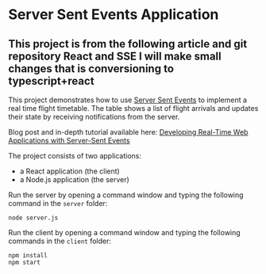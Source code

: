 # Server Sent Events Application
This project is from the following article and git repository
React and SSE
I will make small changes that is conversioning to typescript+react
-------------------------------------------------------------------------------------------------------------
This project demonstrates how to use [Server Sent Events](https://html.spec.whatwg.org/multipage/server-sent-events.html#server-sent-events) to implement a real time flight timetable. The table shows a list of flight arrivals and updates their state by receiving notifications from the server.

Blog post and in-depth tutorial available here: [Developing Real-Time Web Applications with Server-Sent Events](https://auth0.com/blog/developing-real-time-web-applications-with-server-sent-events/)

The project consists of two applications:

- a React application (the client)
- a Node.js application (the server)

Run the server by opening a command window and typing the following command in the `server` folder:

```shell
node server.js
```

Run the client by opening a command window and typing the following commands in the `client` folder:

```shell
npm install
npm start
```

